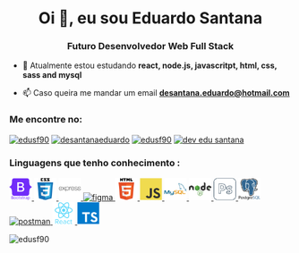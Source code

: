 
<h1 align="center">Oi 👋, eu sou Eduardo Santana</h1>  
<h3 align="center">Futuro Desenvolvedor Web Full Stack</h3>  
  
  
- 🌱 Atualmente estou estudando **react, node.js, javascritpt, html, css, sass and mysql**  
  

  
- 📫 Caso queira me mandar um email **desantana.eduardo@hotmail.com**  
  
<h3 align="left">Me encontre no:</h3>  
<p align="left">  
<a href="https://twitter.com/edusf90" target="blank"><img align="center" src="https://cdn.jsdelivr.net/npm/simple-icons@3.0.1/icons/twitter.svg" alt="edusf90" height="30" width="40" /></a>  
<a href="https://linkedin.com/in/desantanaeduardo" target="blank"><img align="center" src="https://cdn.jsdelivr.net/npm/simple-icons@3.0.1/icons/linkedin.svg" alt="desantanaeduardo" height="30" width="40" /></a>  
<a href="https://instagram.com/edusf90" target="blank"><img align="center" src="https://cdn.jsdelivr.net/npm/simple-icons@3.0.1/icons/instagram.svg" alt="edusf90" height="30" width="40" /></a>  
<a href="https://www.youtube.com/c/dev edu santana" target="blank"><img align="center" src="https://cdn.jsdelivr.net/npm/simple-icons@3.0.1/icons/youtube.svg" alt="dev edu santana" height="30" width="40" /></a>  
</p>  
  
<h3 align="left">Linguagens que tenho conhecimento :</h3>  
<p align="left"> <a href="https://getbootstrap.com" target="_blank"> <img src="https://raw.githubusercontent.com/devicons/devicon/master/icons/bootstrap/bootstrap-plain-wordmark.svg" alt="bootstrap" width="40" height="40"/> </a> <a href="https://www.w3schools.com/css/" target="_blank"> <img src="https://raw.githubusercontent.com/devicons/devicon/master/icons/css3/css3-original-wordmark.svg" alt="css3" width="40" height="40"/> </a> <a href="https://expressjs.com" target="_blank"> <img src="https://raw.githubusercontent.com/devicons/devicon/master/icons/express/express-original-wordmark.svg" alt="express" width="40" height="40"/> </a> <a href="https://www.figma.com/" target="_blank"> <img src="https://www.vectorlogo.zone/logos/figma/figma-icon.svg" alt="figma" width="40" height="40"/> </a> <a href="https://www.w3.org/html/" target="_blank"> <img src="https://raw.githubusercontent.com/devicons/devicon/master/icons/html5/html5-original-wordmark.svg" alt="html5" width="40" height="40"/> </a> <a href="https://developer.mozilla.org/en-US/docs/Web/JavaScript" target="_blank"> <img src="https://raw.githubusercontent.com/devicons/devicon/master/icons/javascript/javascript-original.svg" alt="javascript" width="40" height="40"/> </a> <a href="https://www.mysql.com/" target="_blank"> <img src="https://raw.githubusercontent.com/devicons/devicon/master/icons/mysql/mysql-original-wordmark.svg" alt="mysql" width="40" height="40"/> </a> <a href="https://nodejs.org" target="_blank"> <img src="https://raw.githubusercontent.com/devicons/devicon/master/icons/nodejs/nodejs-original-wordmark.svg" alt="nodejs" width="40" height="40"/> </a> <a href="https://www.photoshop.com/en" target="_blank"> <img src="https://raw.githubusercontent.com/devicons/devicon/master/icons/photoshop/photoshop-line.svg" alt="photoshop" width="40" height="40"/> </a> <a href="https://www.postgresql.org" target="_blank"> <img src="https://raw.githubusercontent.com/devicons/devicon/master/icons/postgresql/postgresql-original-wordmark.svg" alt="postgresql" width="40" height="40"/> </a> <a href="https://postman.com" target="_blank"> <img src="https://www.vectorlogo.zone/logos/getpostman/getpostman-icon.svg" alt="postman" width="40" height="40"/> </a> <a href="https://reactjs.org/" target="_blank"> <img src="https://raw.githubusercontent.com/devicons/devicon/master/icons/react/react-original-wordmark.svg" alt="react" width="40" height="40"/> </a> <a href="https://www.typescriptlang.org/" target="_blank"> <img src="https://raw.githubusercontent.com/devicons/devicon/master/icons/typescript/typescript-original.svg" alt="typescript" width="40" height="40"/> </a> </p>  
  
<p><img align="center" src="https://github-readme-stats.vercel.app/api/top-langs?username=edusf90&show_icons=true&locale=en&layout=compact" alt="edusf90" /></p>
